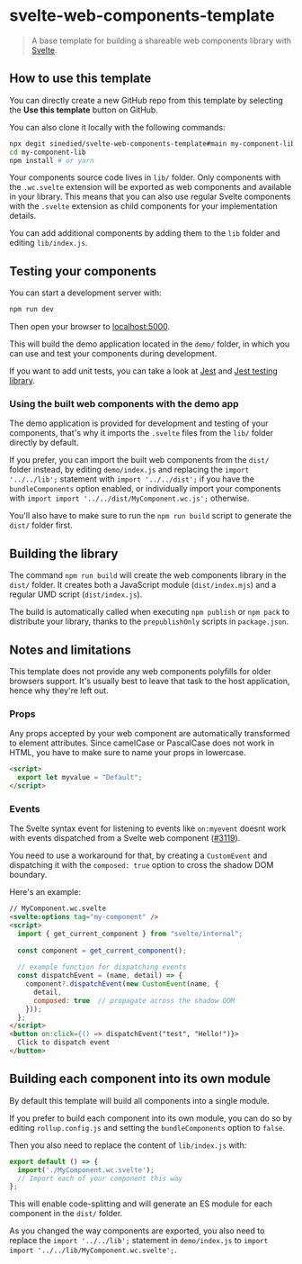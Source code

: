 # svelte-web-components-template

> A base template for building a shareable web components library with [Svelte](https://svelte.dev).

## How to use this template

You can directly create a new GitHub repo from this template by selecting the **Use this template** button on GitHub.

You can also clone it locally with the following commands:

```bash
npx degit sinedied/svelte-web-components-template#main my-component-lib
cd my-component-lib
npm install # or yarn
```

Your components source code lives in `lib/` folder. Only components with the `.wc.svelte` extension will be exported as web components and available in your library. This means that you can also use regular Svelte components with the `.svelte` extension as child components for your implementation details.

You can add additional components by adding them to the `lib` folder and editing `lib/index.js`.

## Testing your components

You can start a development server with:

```bash
npm run dev
```

Then open your browser to [localhost:5000](http://localhost:5000).

This will build the demo application located in the `demo/` folder, in which you can use and test your components during development.

If you want to add unit tests, you can take a look at [Jest](https://jestjs.io) and [Jest testing library](https://github.com/testing-library/svelte-testing-library). 

### Using the built web components with the demo app

The demo application is provided for development and testing of your components, that's why it imports the `.svelte` files from the `lib/` folder directly by default.

If you prefer, you can import the built web components from the `dist/` folder instead, by editing `demo/index.js` and replacing the `import '../../lib';` statement with `import '../../dist';` if you have the `bundleComponents` option enabled, or individually import your components with `import import '../../dist/MyComponent.wc.js';` otherwise.

You'll also have to make sure to run the `npm run build` script to generate the `dist/` folder first.

## Building the library

The command `npm run build` will create the web components library in the `dist/` folder. It creates both a JavaScript module (`dist/index.mjs`) and a regular UMD script (`dist/index.js`).

The build is automatically called when executing `npm publish` or `npm pack` to distribute your library, thanks to the `prepublishOnly` scripts in `package.json`.

## Notes and limitations

This template does not provide any web components polyfills for older browsers support. It's usually best to leave that task to the host application, hence why they're left out.

### Props

Any props accepted by your web component are automatically transformed to element attributes. Since camelCase or PascalCase does not work in HTML, you have to make sure to name your props in lowercase.

```html
<script>
  export let myvalue = "Default";
</script>
```

### Events

The Svelte syntax event for listening to events like `on:myevent` doesnt work with events dispatched from a Svelte web component ([#3119](https://github.com/sveltejs/svelte/issues/3119)).

You need to use a workaround for that, by creating a `CustomEvent` and dispatching it with the `composed: true` option to cross the shadow DOM boundary.

Here's an example:

```html
// MyComponent.wc.svelte
<svelte:options tag="my-component" />
<script>
  import { get_current_component } from "svelte/internal";
  
  const component = get_current_component();
  
  // example function for dispatching events
  const dispatchEvent = (name, detail) => {
    component?.dispatchEvent(new CustomEvent(name, {
      detail,
      composed: true  // propagate across the shadow DOM
    }));
  };
</script>
<button on:click={() => dispatchEvent("test", "Hello!")}>
  Click to dispatch event
</button>
```

## Building each component into its own module

By default this template will build all components into a single module.

If you prefer to build each component into its own module, you can do so by editing `rollup.config.js` and setting the `bundleComponents` option to `false`.

Then you also need to replace the content of `lib/index.js` with:

```js
export default () => {
  import('./MyComponent.wc.svelte');
  // Import each of your component this way
};
```

This will enable code-splitting and will generate an ES module for each component in the `dist/` folder.

As you changed the way components are exported, you also need to replace the `import '../../lib';` statement in `demo/index.js` to `import import '../../lib/MyComponent.wc.svelte';`.

